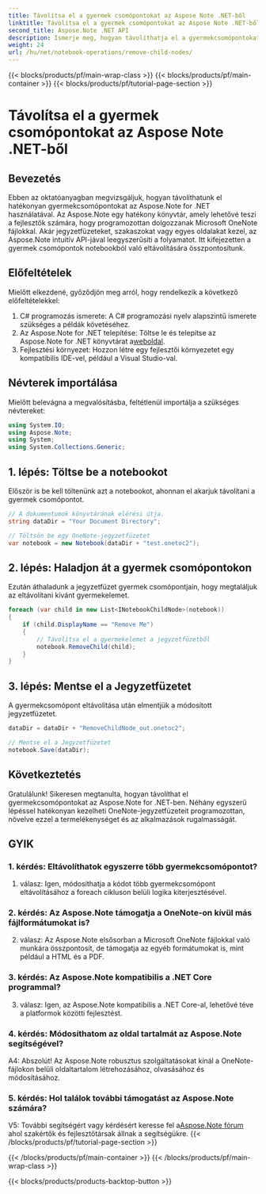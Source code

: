 ```yaml
---
title: Távolítsa el a gyermek csomópontokat az Aspose Note .NET-ből
linktitle: Távolítsa el a gyermek csomópontokat az Aspose Note .NET-ből
second_title: Aspose.Note .NET API
description: Ismerje meg, hogyan távolíthatja el a gyermekcsomópontokat az Aspose.Note for .NET-ből könnyedén. Egyszerűsítse OneNote fájlkezelését ezzel a lépésenkénti útmutatóval.
weight: 24
url: /hu/net/notebook-operations/remove-child-nodes/
---
```


{{< blocks/products/pf/main-wrap-class >}}
{{< blocks/products/pf/main-container >}}
{{< blocks/products/pf/tutorial-page-section >}}

# Távolítsa el a gyermek csomópontokat az Aspose Note .NET-ből

## Bevezetés

Ebben az oktatóanyagban megvizsgáljuk, hogyan távolíthatunk el hatékonyan gyermekcsomópontokat az Aspose.Note for .NET használatával. Az Aspose.Note egy hatékony könyvtár, amely lehetővé teszi a fejlesztők számára, hogy programozottan dolgozzanak Microsoft OneNote fájlokkal. Akár jegyzetfüzeteket, szakaszokat vagy egyes oldalakat kezel, az Aspose.Note intuitív API-jával leegyszerűsíti a folyamatot. Itt kifejezetten a gyermek csomópontok notebookból való eltávolítására összpontosítunk.

## Előfeltételek

Mielőtt elkezdené, győződjön meg arról, hogy rendelkezik a következő előfeltételekkel:
1. C# programozás ismerete: A C# programozási nyelv alapszintű ismerete szükséges a példák követéséhez.
2.  Az Aspose.Note for .NET telepítése: Töltse le és telepítse az Aspose.Note for .NET könyvtárat a[weboldal](https://releases.aspose.com/note/net/).
3. Fejlesztési környezet: Hozzon létre egy fejlesztői környezetet egy kompatibilis IDE-vel, például a Visual Studio-val.

## Névterek importálása

Mielőtt belevágna a megvalósításba, feltétlenül importálja a szükséges névtereket:

```csharp
using System.IO;
using Aspose.Note;
using System;
using System.Collections.Generic;
```

## 1. lépés: Töltse be a notebookot

Először is be kell töltenünk azt a notebookot, ahonnan el akarjuk távolítani a gyermek csomópontot.

```csharp
// A dokumentumok könyvtárának elérési útja.
string dataDir = "Your Document Directory";

// Töltsön be egy OneNote-jegyzetfüzetet
var notebook = new Notebook(dataDir + "test.onetoc2");
```

## 2. lépés: Haladjon át a gyermek csomópontokon

Ezután áthaladunk a jegyzetfüzet gyermek csomópontjain, hogy megtaláljuk az eltávolítani kívánt gyermekelemet.

```csharp
foreach (var child in new List<INotebookChildNode>(notebook))
{
    if (child.DisplayName == "Remove Me")
    {
        // Távolítsa el a gyermekelemet a jegyzetfüzetből
        notebook.RemoveChild(child);
    }
}
```

## 3. lépés: Mentse el a Jegyzetfüzetet

A gyermekcsomópont eltávolítása után elmentjük a módosított jegyzetfüzetet.

```csharp
dataDir = dataDir + "RemoveChildNode_out.onetoc2";

// Mentse el a Jegyzetfüzetet
notebook.Save(dataDir);
```

## Következtetés

Gratulálunk! Sikeresen megtanulta, hogyan távolíthat el gyermekcsomópontokat az Aspose.Note for .NET-ben. Néhány egyszerű lépéssel hatékonyan kezelheti OneNote-jegyzetfüzeteit programozottan, növelve ezzel a termelékenységet és az alkalmazások rugalmasságát.

## GYIK

### 1. kérdés: Eltávolíthatok egyszerre több gyermekcsomópontot?

1. válasz: Igen, módosíthatja a kódot több gyermekcsomópont eltávolításához a foreach cikluson belüli logika kiterjesztésével.

### 2. kérdés: Az Aspose.Note támogatja a OneNote-on kívül más fájlformátumokat is?

2. válasz: Az Aspose.Note elsősorban a Microsoft OneNote fájlokkal való munkára összpontosít, de támogatja az egyéb formátumokat is, mint például a HTML és a PDF.

### 3. kérdés: Az Aspose.Note kompatibilis a .NET Core programmal?

3. válasz: Igen, az Aspose.Note kompatibilis a .NET Core-al, lehetővé téve a platformok közötti fejlesztést.

### 4. kérdés: Módosíthatom az oldal tartalmát az Aspose.Note segítségével?

A4: Abszolút! Az Aspose.Note robusztus szolgáltatásokat kínál a OneNote-fájlokon belüli oldaltartalom létrehozásához, olvasásához és módosításához.

### 5. kérdés: Hol találok további támogatást az Aspose.Note számára?

 V5: További segítségért vagy kérdésért keresse fel a[Aspose.Note fórum](https://forum.aspose.com/c/note/28) ahol szakértők és fejlesztőtársak állnak a segítségükre.
{{< /blocks/products/pf/tutorial-page-section >}}

{{< /blocks/products/pf/main-container >}}
{{< /blocks/products/pf/main-wrap-class >}}

{{< blocks/products/products-backtop-button >}}
